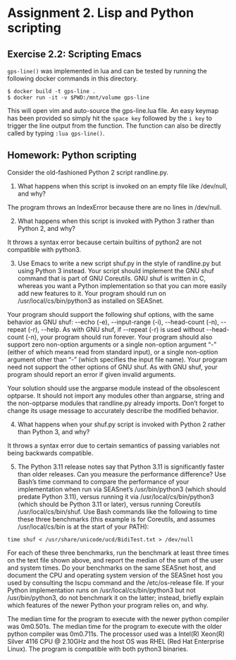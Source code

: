 # Assignment 2. Lisp and Python scripting

## Exercise 2.2: Scripting Emacs

`gps-line()` was implemented in lua and can be tested by running the following docker commands in this directory.
```
$ docker build -t gps-line .
$ docker run -it -v $PWD:/mnt/volume gps-line
```
This will open vim and auto-source the gps-line.lua file. An easy keymap has been provided so simply hit the `space key` followed by the `i key` to trigger the 
line output from the function. The function can also be directly called by typing `:lua gps-line()`.

## Homework: Python scripting

Consider the old-fashioned Python 2 script randline.py.

1) What happens when this script is invoked on an empty file like /dev/null, and why?

The program throws an IndexError because there are no lines in /dev/null.

2) What happens when this script is invoked with Python 3 rather than Python 2, and why? 

It throws a syntax error because certain builtins of python2 are not compatible with python3.

3) Use Emacs to write a new script shuf.py in the style of randline.py but using Python 3 instead. Your script should implement the GNU shuf 
command that is part of GNU Coreutils. GNU shuf is written in C, whereas you want a Python implementation so that you can more easily 
add new features to it. Your program should run on /usr/local/cs/bin/python3 as installed on SEASnet.

 Your program should support the following shuf options, with the same behavior as GNU shuf: 
    --echo (-e), 
    --input-range (-i), 
    --head-count (-n), 
    --repeat (-r), 
    --help. 
    As with GNU shuf, if --repeat (-r) is used without --head-count (-n), your program should run forever. 
    Your program should also support zero non-option arguments or a single non-option argument “-” (either of which means read from standard input), 
    or a single non-option argument other than “-” (which specifies the input file name). 
    Your program need not support the other options of GNU shuf. 
    As with GNU shuf, your program should report an error if given invalid arguments.

Your solution should use the argparse module instead of the obsolescent optparse. It should not import any modules other than argparse, string 
and the non-optparse modules that randline.py already imports. Don’t forget to change its usage message to accurately describe the modified behavior.

4) What happens when your shuf.py script is invoked with Python 2 rather than Python 3, and why?

It throws a syntax error due to certain semantics of passing variables not being backwards compatible.

5) The Python 3.11 release notes say that Python 3.11 is significantly faster than older releases. Can you measure the performance difference? 
Use Bash’s time command to compare the performance of your implementation when run via SEASnet’s /usr/bin/python3 (which should predate Python 3.11), 
versus running it via /usr/local/cs/bin/python3 (which should be Python 3.11 or later), versus running Coreutils /usr/local/cs/bin/shuf. 
Use Bash commands like the following to time these three benchmarks (this example is for Coreutils, and assumes /usr/local/cs/bin is at the 
start of your PATH):

  `time shuf < /usr/share/unicode/ucd/BidiTest.txt > /dev/null`

For each of these three benchmarks, run the benchmark at least three times on the text file shown above, and report the median of the sum of the user 
and system times. Do your benchmarks on the same SEASnet host, and document the CPU and operating system version of the SEASnet host you used 
by consulting the lscpu command and the /etc/os-release file. If your Python implementation runs on /usr/local/cs/bin/python3 but 
not /usr/bin/python3, do not benchmark it on the latter; instead, briefly explain which features of the newer Python your program relies on, and why. 

The median time for the program to execute with the newer python compiler was 0m0.501s. The median time for the program to execute with the older python compiler was 0m0.711s. 
The processor used was a Intel(R) Xeon(R) Silver 4116 CPU @ 2.10GHz and the host OS was RHEL (Red Hat Enterprise Linux). The program is compatible with both python3 binaries.
